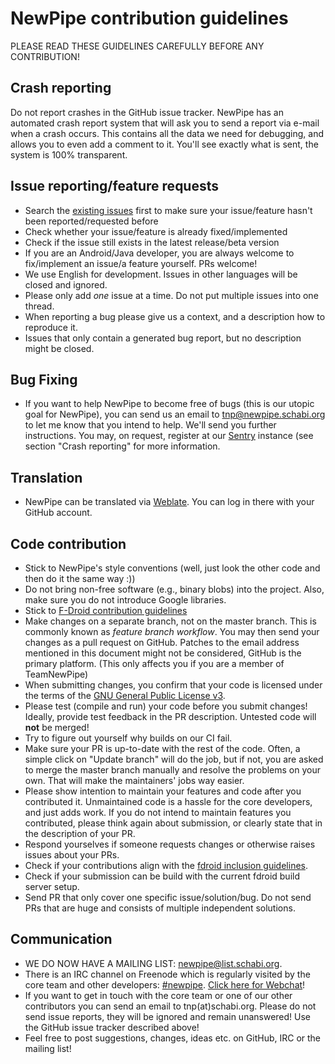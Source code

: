 NewPipe contribution guidelines
===============================

PLEASE READ THESE GUIDELINES CAREFULLY BEFORE ANY CONTRIBUTION!

## Crash reporting

Do not report crashes in the GitHub issue tracker. NewPipe has an automated crash report system that will ask you to
send a report via e-mail when a crash occurs. This contains all the data we need for debugging, and allows you to even
add a comment to it. You'll see exactly what is sent, the system is 100% transparent.

## Issue reporting/feature requests

* Search the [existing issues](https://github.com/TeamNewPipe/NewPipe/issues) first to make sure your issue/feature
hasn't been reported/requested before
* Check whether your issue/feature is already fixed/implemented
* Check if the issue still exists in the latest release/beta version
* If you are an Android/Java developer, you are always welcome to fix/implement an issue/a feature yourself. PRs welcome!
* We use English for development. Issues in other languages will be closed and ignored.
* Please only add *one* issue at a time. Do not put multiple issues into one thread.
* When reporting a bug please give us a context, and a description how to reproduce it.
* Issues that only contain a generated bug report, but no description might be closed.

## Bug Fixing
* If you want to help NewPipe to become free of bugs (this is our utopic goal for NewPipe), you can send us an email to
tnp@newpipe.schabi.org to let me know that you intend to help. We'll send you further instructions. You may, on request,
register at our [Sentry](https://sentry.schabi.org) instance (see section "Crash reporting" for more information.

## Translation

* NewPipe can be translated via [Weblate](https://hosted.weblate.org/projects/newpipe/strings/). You can log in there
with your GitHub account.

## Code contribution

* Stick to NewPipe's style conventions (well, just look the other code and then do it the same way :))
* Do not bring non-free software (e.g., binary blobs) into the project. Also, make sure you do not introduce Google
  libraries.
* Stick to [F-Droid contribution guidelines](https://f-droid.org/wiki/page/Inclusion_Policy)
* Make changes on a separate branch, not on the master branch. This is commonly known as *feature branch workflow*. You
  may then send your changes as a pull request on GitHub. Patches to the email address mentioned in this document might
  not be considered, GitHub is the primary platform. (This only affects you if you are a member of TeamNewPipe)
* When submitting changes, you confirm that your code is licensed under the terms of the
  [GNU General Public License v3](https://www.gnu.org/licenses/gpl-3.0.html).
* Please test (compile and run) your code before you submit changes! Ideally, provide test feedback in the PR
  description. Untested code will **not** be merged!
* Try to figure out yourself why builds on our CI fail.
* Make sure your PR is up-to-date with the rest of the code. Often, a simple click on "Update branch" will do the job,
  but if not, you are asked to merge the master branch manually and resolve the problems on your own. That will make the
  maintainers' jobs way easier.
* Please show intention to maintain your features and code after you contributed it. Unmaintained code is a hassle for
  the core developers, and just adds work. If you do not intend to maintain features you contributed, please think again
  about submission, or clearly state that in the description of your PR.
* Respond yourselves if someone requests changes or otherwise raises issues about your PRs.
* Check if your contributions align with the [fdroid inclusion guidelines](https://f-droid.org/en/docs/Inclusion_Policy/).
* Check if your submission can be build with the current fdroid build server setup.
* Send PR that only cover one specific issue/solution/bug. Do not send PRs that are huge and consists of multiple
  independent solutions.

## Communication

* WE DO NOW HAVE A MAILING LIST: [newpipe@list.schabi.org](https://list.schabi.org/cgi-bin/mailman/listinfo/newpipe).
* There is an IRC channel on Freenode which is regularly visited by the core team and other developers:
  [#newpipe](irc:irc.freenode.net/newpipe). [Click here for Webchat](https://webchat.freenode.net/?channels=newpipe)!
* If you want to get in touch with the core team or one of our other contributors you can send an email to
  tnp(at)schabi.org. Please do not send issue reports, they will be ignored and remain unanswered! Use the GitHub issue
  tracker described above!
* Feel free to post suggestions, changes, ideas etc. on GitHub, IRC or the mailing list!
